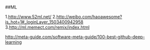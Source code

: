 

##ML

1.http://www.52ml.net/
2.http://weibo.com/haoawesome?is_hot=1#_loginLayer_1503400942958
3.http://ml.memect.com/remix/index.html


http://meta-guide.com/software-meta-guide/100-best-github-deep-learning

